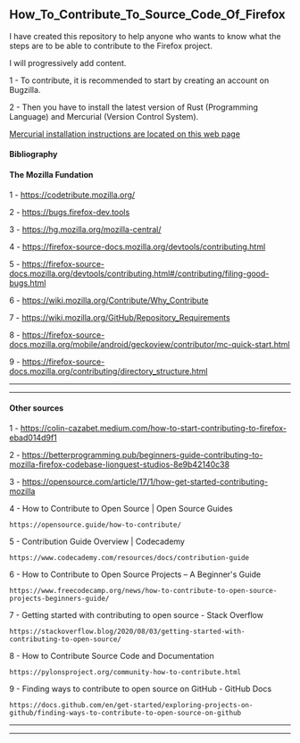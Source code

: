 ## How_To_Contribute_To_Source_Code_Of_Firefox



I have created this repository to help anyone who wants to know what the steps are to be able to contribute to the Firefox project.

I will progressively add content.

1 - To contribute, it is recommended to start by creating an account on Bugzilla.

2 - Then you have to install the latest version of Rust (Programming Language) and Mercurial (Version Control System).


[Mercurial installation instructions are located on this web page
](https://firefox-source-docs.mozilla.org/mobile/android/geckoview/contributor/mc-quick-start.html)



#### Bibliography

#### The Mozilla Fundation

1 - https://codetribute.mozilla.org/

2 - https://bugs.firefox-dev.tools

3 - https://hg.mozilla.org/mozilla-central/

4 - https://firefox-source-docs.mozilla.org/devtools/contributing.html

5 - https://firefox-source-docs.mozilla.org/devtools/contributing.html#/contributing/filing-good-bugs.html

6 - https://wiki.mozilla.org/Contribute/Why_Contribute

7 - https://wiki.mozilla.org/GitHub/Repository_Requirements

8 - https://firefox-source-docs.mozilla.org/mobile/android/geckoview/contributor/mc-quick-start.html

9 - https://firefox-source-docs.mozilla.org/contributing/directory_structure.html

-------------------------------------------------------------------------------------------------------------
-------------------------------------------------------------------------------------------------------------
#### Other sources

1 - https://colin-cazabet.medium.com/how-to-start-contributing-to-firefox-ebad014d9f1

2 - https://betterprogramming.pub/beginners-guide-contributing-to-mozilla-firefox-codebase-lionguest-studios-8e9b42140c38

3 - https://opensource.com/article/17/1/how-get-started-contributing-mozilla

4 - How to Contribute to Open Source | Open Source Guides
 
    https://opensource.guide/how-to-contribute/

5 - Contribution Guide Overview | Codecademy

    https://www.codecademy.com/resources/docs/contribution-guide

6 - How to Contribute to Open Source Projects – A Beginner's Guide
  
    https://www.freecodecamp.org/news/how-to-contribute-to-open-source-projects-beginners-guide/

7 - Getting started with contributing to open source - Stack Overflow
  
    https://stackoverflow.blog/2020/08/03/getting-started-with-contributing-to-open-source/

8 - How to Contribute Source Code and Documentation

    https://pylonsproject.org/community-how-to-contribute.html

9 - Finding ways to contribute to open source on GitHub - GitHub Docs

    https://docs.github.com/en/get-started/exploring-projects-on-github/finding-ways-to-contribute-to-open-source-on-github





-------------------------------------------------------------------------------------------------------------
-------------------------------------------------------------------------------------------------------------
